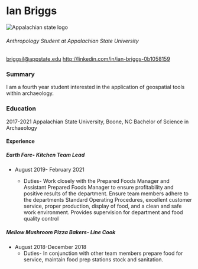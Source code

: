 # Ian Briggs
![Appalachian state logo](https://upload.wikimedia.org/wikipedia/en/1/16/Appalachian_State_University_logo_2.png)
###### Anthropology Student at Appalachian State University
briggsil@appstate.edu
http://linkedin.com/in/ian-briggs-0b1058159
### Summary

I am a fourth year student interested in the application of geospatial tools within archaeology.

### Education
2017-2021
Appalachian State University, Boone, NC
Bachelor of Science in Archaeology

#### Experience

##### Earth Fare- Kitchen Team Lead
* August 2019- February 2021

  *  Duties- Work closely with the Prepared Foods Manager and Assistant Prepared Foods Manager to ensure profitability and positive results of the department. Ensure team members adhere to the departments Standard Operating Procedures, excellent customer service, proper production, display of food, and a clean and safe work environment. Provides supervision for department and food quality control
##### Mellow Mushroom Pizza Bakers- Line Cook
* August 2018-December 2018
  * Duties- In conjunction with other team members prepare food for service, maintain food prep stations stock and sanitation. 
